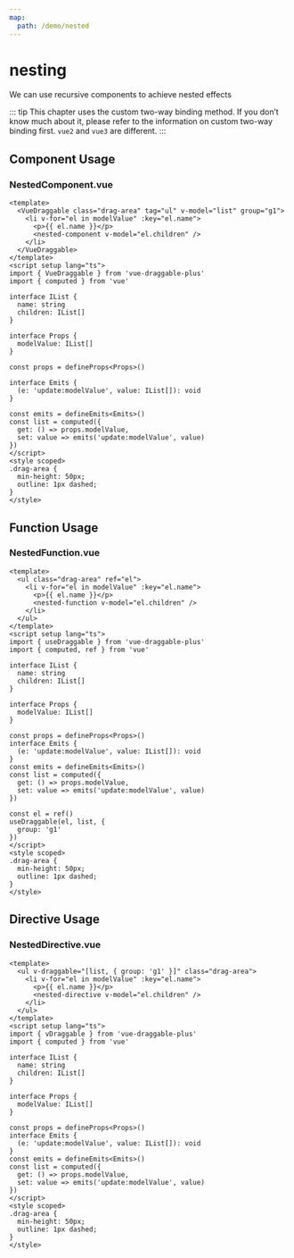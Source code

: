 ```yaml
---
map:
  path: /demo/nested
---
```


# nesting

We can use recursive components to achieve nested effects

::: tip
This chapter uses the custom two-way binding method. If you don’t know much about it, please refer to the information on custom two-way binding first. `vue2` and `vue3` are different.
:::

## Component Usage
<demo src="./demo.vue"
title="Use Components"
desc="">
</demo>

### NestedComponent.vue

```vue
<template>
  <VueDraggable class="drag-area" tag="ul" v-model="list" group="g1">
    <li v-for="el in modelValue" :key="el.name">
      <p>{{ el.name }}</p>
      <nested-component v-model="el.children" />
    </li>
  </VueDraggable>
</template>
<script setup lang="ts">
import { VueDraggable } from 'vue-draggable-plus'
import { computed } from 'vue'

interface IList {
  name: string
  children: IList[]
}

interface Props {
  modelValue: IList[]
}

const props = defineProps<Props>()

interface Emits {
  (e: 'update:modelValue', value: IList[]): void
}

const emits = defineEmits<Emits>()
const list = computed({
  get: () => props.modelValue,
  set: value => emits('update:modelValue', value)
})
</script>
<style scoped>
.drag-area {
  min-height: 50px;
  outline: 1px dashed;
}
</style>

```

## Function Usage
<demo src="./function.vue"
title=""
desc="Pass function option implementation">
</demo>

### NestedFunction.vue

```vue
<template>
  <ul class="drag-area" ref="el">
    <li v-for="el in modelValue" :key="el.name">
      <p>{{ el.name }}</p>
      <nested-function v-model="el.children" />
    </li>
  </ul>
</template>
<script setup lang="ts">
import { useDraggable } from 'vue-draggable-plus'
import { computed, ref } from 'vue'

interface IList {
  name: string
  children: IList[]
}

interface Props {
  modelValue: IList[]
}

const props = defineProps<Props>()
interface Emits {
  (e: 'update:modelValue', value: IList[]): void
}
const emits = defineEmits<Emits>()
const list = computed({
  get: () => props.modelValue,
  set: value => emits('update:modelValue', value)
})

const el = ref()
useDraggable(el, list, {
  group: 'g1'
})
</script>
<style scoped>
.drag-area {
  min-height: 50px;
  outline: 1px dashed;
}
</style>
```

## Directive Usage
<demo src="./directive.vue"
title="Usage Directive"
desc="Pass command parameter implementation">
</demo>

### NestedDirective.vue

```vue
<template>
  <ul v-draggable="[list, { group: 'g1' }]" class="drag-area">
    <li v-for="el in modelValue" :key="el.name">
      <p>{{ el.name }}</p>
      <nested-directive v-model="el.children" />
    </li>
  </ul>
</template>
<script setup lang="ts">
import { vDraggable } from 'vue-draggable-plus'
import { computed } from 'vue'

interface IList {
  name: string
  children: IList[]
}

interface Props {
  modelValue: IList[]
}

const props = defineProps<Props>()
interface Emits {
  (e: 'update:modelValue', value: IList[]): void
}
const emits = defineEmits<Emits>()
const list = computed({
  get: () => props.modelValue,
  set: value => emits('update:modelValue', value)
})
</script>
<style scoped>
.drag-area {
  min-height: 50px;
  outline: 1px dashed;
}
</style>

```
